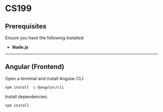# CS199
## Prerequisites
Ensure you have the following installed:
- **Node.js**
---

## Angular (Frontend)
Open a terminal and install Angular CLI:
   ```sh
   npm install -g @angular/cli
   ```
Install dependencies:
   ```sh
   npm install
   ```

